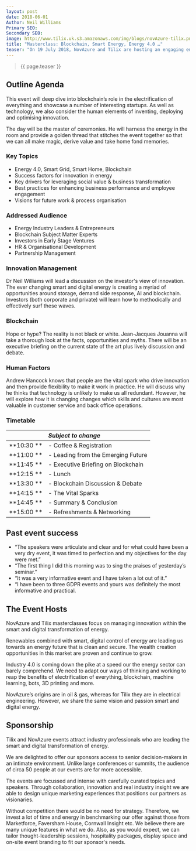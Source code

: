 ```yaml
---
layout: post
date: 2018-06-01
Author: Neil Williams  
Primary SEO:  
Secondary SEO:
image: http://www.tilix.uk.s3.amazonaws.com/img/blogs/novAzure-tilix.png
title: "Masterclass: Blockchain, Smart Energy, Energy 4.0 …"
teaser: "On 19 July 2018, NovAzure and Tilix are hosting an engaging energy industry event from 10:30 to 15:00 at IdeaLondon."
---
```


> {{ page.teaser }}

## Outline Agenda
This event will deep dive into blockchain’s role in the electrification of everything and showcase a number of interesting startups. As well as technology, we also consider the human elements of inventing, deploying and optimising innovation.

The day will be the master of ceremonies. He will harness the energy in the room and provide a golden thread that stitches the event together so that we can all make magic, derive value and take home fond memories.

### Key Topics
- Energy 4.0, Smart Grid, Smart Home, Blockchain
- Success factors for innovation in energy
- Key drivers for leveraging social value & business transformation
- Best practices for enhancing business performance and employee engagement
- Visions for future work & process organisation

### Addressed Audience
- Energy Industry Leaders & Entrepreneurs
- Blockchain Subject Matter Experts
- Investors in Early Stage Ventures
- HR & Organisational Development
- Partnership Management

### Innovation Management
Dr Neil Williams will lead a discussion on the investor's view of innovation. The ever changing smart and digital energy is creating a myriad of opportunities around storage, demand side response, AI and blockchain. Investors (both corporate and private) will learn how to methodically and effectively surf these waves.

### Blockchain
Hope or hype? The reality is not black or white. Jean-Jacques Jouanna will take a thorough look at the facts, opportunities and myths. There will be an executive briefing on the current state of the art plus lively discussion and debate.

### Human Factors
Andrew Hancock knows that people are the vital spark who drive innovation and then provide flexibility to make it work in practice. He will discuss why he thinks that technology is unlikely to make us all redundant. However, he will explore how it is changing changes which skills and cultures are most valuable in customer service and back office operations.

### Timetable

|  | *Subject to change* |
|:--|:--|
| **10:30 ** | - Coffee & Registration |
| **11:00 ** | - Leading from the Emerging Future |
| **11:45 ** | - Executive Briefing on Blockchain |
| **12:15 ** | - Lunch |
| **13:30 ** | - Blockchain Discussion & Debate |
| **14:15 ** | - The Vital Sparks |
| **14:45 ** | - Summary & Conclusion |
| **15:00 ** | - Refreshments & Networking |

## Past event success
- “The speakers were articulate and clear and for what could have been a very dry event, it was timed to perfection and my objectives for the day were met.”
- “The first thing I did this morning was to sing the praises of yesterday’s seminar.”
- “It was a very informative event and I have taken a lot out of it.”
- “I have been to three GDPR events and yours was definitely the most informative and practical.

## The Event Hosts
NovAzure and Tilix masterclasses focus on managing innovation within the smart and digital transformation of energy.

Renewables combined with smart, digital control of energy are leading us towards an energy future that is clean and secure. The wealth creation opportunities in this market are proven and continue to grow.

Industry 4.0 is coming down the pike at a speed our the energy sector can barely comprehend. We need to adapt our ways of thinking and working to reap the benefits of electrification of everything, blockchain, machine learning, bots, 3D printing and more.

NovAzure’s origins are in oil & gas, whereas for Tilix they are in electrical engineering. However, we share the same vision and passion smart and digital energy.

## Sponsorship
Tilix and NovAzure events attract industry professionals who are leading the smart and digital transformation of energy.

We are delighted to offer our sponsors access to senior decision-makers in an intimate environment. Unlike large conferences or summits, the audience of circa 50 people at our events are far more accessible.

The events are focussed and intense with carefully curated topics and speakers. Through collaboration, innovation and real industry insight we are able to design unique marketing experiences that positions our partners as visionaries.

Without competition there would be no need for strategy. Therefore, we invest a lot of time and energy in benchmarking our offer against those from Marketforce, Faversham House, Cornwall Insight etc. We believe there are many unique features in what we do. Also, as you would expect, we can tailor thought-leadership sessions, hospitality packages, display space and on-site event branding to fit our sponsor's needs.
